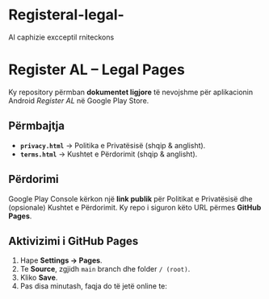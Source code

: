 # Registeral-legal-
Al caphizie excceptil rniteckons
# Register AL – Legal Pages

Ky repository përmban **dokumentet ligjore** të nevojshme për aplikacionin Android *Register AL* në Google Play Store.

## Përmbajtja
- **`privacy.html`** → Politika e Privatësisë (shqip & anglisht).
- **`terms.html`** → Kushtet e Përdorimit (shqip & anglisht).

## Përdorimi
Google Play Console kërkon një **link publik** për Politikat e Privatësisë dhe (opsionale) Kushtet e Përdorimit. Ky repo i siguron këto URL përmes **GitHub Pages**.

## Aktivizimi i GitHub Pages
1. Hape **Settings → Pages**.
2. Te **Source**, zgjidh `main` branch dhe folder `/ (root)`.
3. Kliko **Save**.
4. Pas disa minutash, faqja do të jetë online te:
